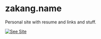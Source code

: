 # zakang.name

Personal site with resume and links and stuff.

[![See Site](https://img.shields.io/badge/see-site-219bc9.svg)](https://zakang.name/)
